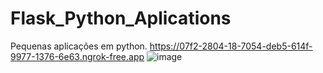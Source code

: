 # Flask_Python_Aplications
Pequenas aplicações em python.
https://07f2-2804-18-7054-deb5-614f-9977-1376-6e63.ngrok-free.app 
![image](https://github.com/EvelynLopesSS/Flask_Python_Aplications/assets/113462824/46674f5b-7475-445b-a034-5c6e2d634caa)

